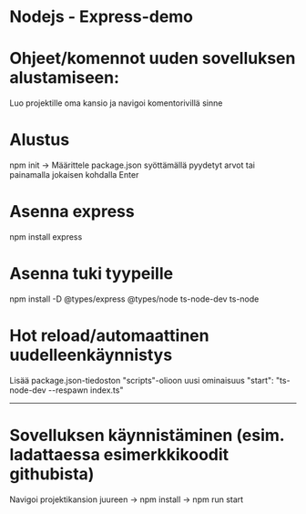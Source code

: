 
# Nodejs - Express-demo

# Ohjeet/komennot uuden sovelluksen alustamiseen:
Luo projektille oma kansio ja navigoi komentorivillä sinne

# Alustus 
npm init -> 
Määrittele package.json syöttämällä pyydetyt arvot tai painamalla jokaisen kohdalla Enter

# Asenna express
npm install express

# Asenna tuki tyypeille
npm install -D @types/express @types/node ts-node-dev ts-node

# Hot reload/automaattinen uudelleenkäynnistys
Lisää package.json-tiedoston "scripts"-olioon uusi ominaisuus "start": "ts-node-dev --respawn index.ts"

-----------------------------------------------------------------------------------------------------------
# Sovelluksen käynnistäminen (esim. ladattaessa esimerkkikoodit githubista)
Navigoi projektikansion juureen -> 
npm install -> 
npm run start
